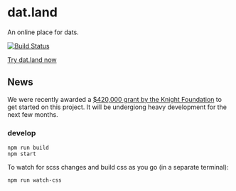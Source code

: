 # dat.land

An online place for dats.

[![Build Status](https://travis-ci.org/datproject/dat.land.svg?branch=master)](https://travis-ci.org/datproject/dat.land)

[Try dat.land now](http://dat.land)

## News

We were recently awarded a [$420,000 grant by the Knight Foundation](http://www.knightfoundation.org/grants/201551933/) to get started on this project. It will be undergiong heavy development for the next few months.

### develop
```
npm run build
npm start
```

To watch for scss changes and build css as you go (in a separate terminal):
```
npm run watch-css
```

